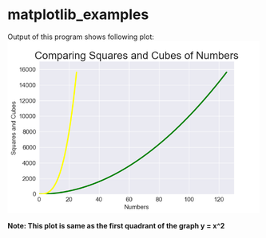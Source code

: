 # matplotlib_examples
Output of this program shows following plot:
![image of plot](/images/comparison.png)

**Note: This plot is same as the first quadrant of the graph y = x^2**
